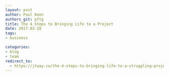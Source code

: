 ```yaml
---
layout: post
author: Paul Keen
authors_git: pftg
title: The 4 Steps to Bringing Life to a Project
date: 2017-03-20
tags:
- business

categories:
- blog
- team
redirect_to:
  - https://jtway.co/the-4-steps-to-bringing-life-to-a-struggling-project-37a53bf9c7dc
---
```

